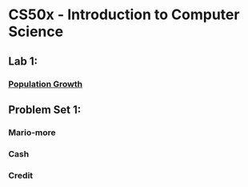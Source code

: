 <h1>CS50x - Introduction to Computer Science</h1>
<h2>Lab 1:</h2>
<h3><a href="https://cs50.harvard.edu/x/2023/labs/1">Population Growth</a></h3>
<h2>Problem Set 1:</h2>
<h3>Mario-more</h3>
<h3>Cash</h3>
<h3>Credit</h3>
